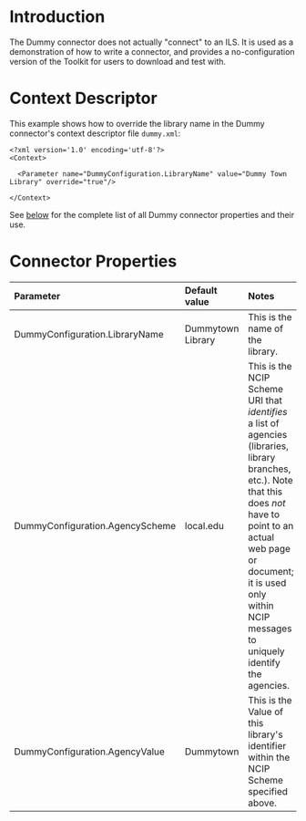 # Introduction #

The Dummy connector does not actually "connect" to an ILS. It is used as a demonstration of how to write a connector, and provides a no-configuration version of the Toolkit for users to download and test with.

# Context Descriptor #
This example shows how to override the library name in the Dummy connector's context descriptor file `dummy.xml`:
```
<?xml version='1.0' encoding='utf-8'?>
<Context>

  <Parameter name="DummyConfiguration.LibraryName" value="Dummy Town Library" override="true"/>

</Context>

```
See [below](DummyConfiguration#Connector_Properties.md) for the complete list of all Dummy connector properties and their use.

# Connector Properties #
|Parameter|Default value|Notes|
|:--------|:------------|:----|
|DummyConfiguration.LibraryName|Dummytown Library|This is the name of the library.|
|DummyConfiguration.AgencyScheme|local.edu    |This is the NCIP Scheme URI that _identifies_ a list of agencies (libraries, library branches, etc.). Note that this does _not_ have to point to an actual web page or document; it is used only within NCIP messages to uniquely identify the agencies.|
|DummyConfiguration.AgencyValue|Dummytown    |This is the Value of this library's identifier within the NCIP Scheme specified above.|